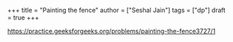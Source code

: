 +++
title = "Painting the fence"
author = ["Seshal Jain"]
tags = ["dp"]
draft = true
+++

<https://practice.geeksforgeeks.org/problems/painting-the-fence3727/1>
